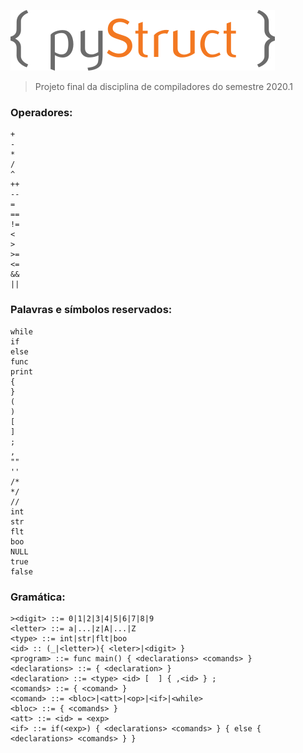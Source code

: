 ![](img/logo_t.png)  


>Projeto final da disciplina de compiladores do semestre 2020.1

### Operadores:  

```
+ 
- 
* 
/ 
^ 
++ 
-- 
= 
==
!=  
< 
> 
>= 
<= 
&& 
||
```

### Palavras e símbolos reservados:
```
while
if
else
func
print
{
}
(
)
[
]
;
,
""
''
/*
*/
//
int
str
flt
boo
NULL
true
false
```
### Gramática:
```
><digit> ::= 0|1|2|3|4|5|6|7|8|9
<letter> ::= a|...|z|A|...|Z
<type> ::= int|str|flt|boo
<id> :: (_|<letter>){ <leter>|<digit> }
<program> ::= func main() { <declarations> <comands> }
<declarations> ::= { <declaration> }
<declaration> ::= <type> <id> [  ] { ,<id> } ;
<comands> ::= { <comand> }
<comand> ::= <bloc>|<att>|<op>|<if>|<while>
<bloc> ::= { <comands> }
<att> ::= <id> = <exp>
<if> ::= if(<exp>) { <declarations> <comands> } { else { <declarations> <comands> } }
```
